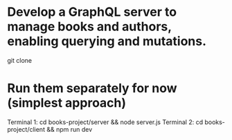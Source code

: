# Develop a GraphQL server to manage books and authors, enabling querying and mutations.

git clone 
# Run them separately for now (simplest approach)
 Terminal 1: cd books-project/server && node server.js
Terminal 2: cd books-project/client && npm run dev
